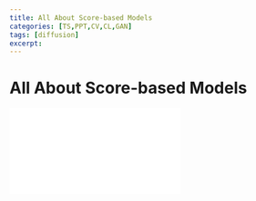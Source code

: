 ```yaml
---
title: All About Score-based Models
categories: [TS,PPT,CV,CL,GAN]
tags: [diffusion]
excerpt: 
---
```


<script src="https://cdn.mathjax.org/mathjax/latest/MathJax.js?config=TeX-AMS-MML_HTMLorMML" type="text/javascript"></script>
# All About Score-based Models

<embed src="/assets/pdf/Score_based_model.pdf" ddtype="application/pdf" />